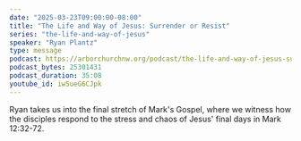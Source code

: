 ```yaml
---
date: "2025-03-23T09:00:00-08:00"
title: "The Life and Way of Jesus: Surrender or Resist"
series: "the-life-and-way-of-jesus"
speaker: "Ryan Plantz"
type: message
podcast: https://arborchurchnw.org/podcast/the-life-and-way-of-jesus-surrender-or-resist.mp3
podcast_bytes: 25301431
podcast_duration: 35:08
youtube_id: iw5ueG6CJpk
---
```

Ryan takes us into the final stretch of Mark's Gospel, where we witness how the disciples respond to the stress and chaos of Jesus' final days in Mark 12:32-72.
